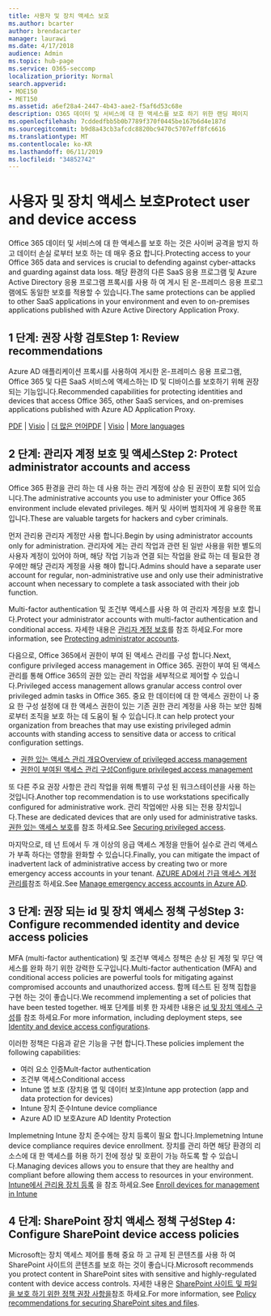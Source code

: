 ```yaml
---
title: 사용자 및 장치 액세스 보호
ms.author: bcarter
author: brendacarter
manager: laurawi
ms.date: 4/17/2018
audience: Admin
ms.topic: hub-page
ms.service: O365-seccomp
localization_priority: Normal
search.appverid:
- MOE150
- MET150
ms.assetid: a6ef28a4-2447-4b43-aae2-f5af6d53c68e
description: O365 데이터 및 서비스에 대 한 액세스를 보호 하기 위한 랜딩 페이지
ms.openlocfilehash: 7cddedfbb5b0b7789f370f0445be167b6d4e187d
ms.sourcegitcommit: b9d8a43cb3afcdc8820bc9470c5707eff8fc6616
ms.translationtype: MT
ms.contentlocale: ko-KR
ms.lasthandoff: 06/11/2019
ms.locfileid: "34852742"
---
```

# <a name="protect-user-and-device-access"></a><span data-ttu-id="49e5e-103">사용자 및 장치 액세스 보호</span><span class="sxs-lookup"><span data-stu-id="49e5e-103">Protect user and device access</span></span>

<span data-ttu-id="49e5e-104">Office 365 데이터 및 서비스에 대 한 액세스를 보호 하는 것은 사이버 공격을 방지 하 고 데이터 손실 로부터 보호 하는 데 매우 중요 합니다.</span><span class="sxs-lookup"><span data-stu-id="49e5e-104">Protecting access to your Office 365 data and services is crucial to defending against cyber-attacks and guarding against data loss.</span></span> <span data-ttu-id="49e5e-105">해당 환경의 다른 SaaS 응용 프로그램 및 Azure Active Directory 응용 프로그램 프록시를 사용 하 여 게시 된 온-프레미스 응용 프로그램에도 동일한 보호를 적용할 수 있습니다.</span><span class="sxs-lookup"><span data-stu-id="49e5e-105">The same protections can be applied to other SaaS applications in your environment and even to on-premises applications published with Azure Active Directory Application Proxy.</span></span>
  
## <a name="step-1-review-recommendations"></a><span data-ttu-id="49e5e-106">1 단계: 권장 사항 검토</span><span class="sxs-lookup"><span data-stu-id="49e5e-106">Step 1: Review recommendations</span></span>

<span data-ttu-id="49e5e-107">Azure AD 애플리케이션 프록시를 사용하여 게시한 온-프레미스 응용 프로그램, Office 365 및 다른 SaaS 서비스에 액세스하는 ID 및 디바이스를 보호하기 위해 권장되는 기능입니다.</span><span class="sxs-lookup"><span data-stu-id="49e5e-107">Recommended capabilities for protecting identities and devices that access Office 365, other SaaS services, and on-premises applications published with Azure AD Application Proxy.</span></span>
  
<span data-ttu-id="49e5e-108">[PDF](https://go.microsoft.com/fwlink/p/?linkid=841656) | [Visio](https://go.microsoft.com/fwlink/p/?linkid=841657) | [더 많은 언어](https://www.microsoft.com/download/details.aspx?id=55032)</span><span class="sxs-lookup"><span data-stu-id="49e5e-108">[PDF](https://go.microsoft.com/fwlink/p/?linkid=841656) | [Visio](https://go.microsoft.com/fwlink/p/?linkid=841657) | [More languages](https://www.microsoft.com/download/details.aspx?id=55032)</span></span>
  
## <a name="step-2-protect-administrator-accounts-and-access"></a><span data-ttu-id="49e5e-109">2 단계: 관리자 계정 보호 및 액세스</span><span class="sxs-lookup"><span data-stu-id="49e5e-109">Step 2: Protect administrator accounts and access</span></span>
<span data-ttu-id="49e5e-110">Office 365 환경을 관리 하는 데 사용 하는 관리 계정에 상승 된 권한이 포함 되어 있습니다.</span><span class="sxs-lookup"><span data-stu-id="49e5e-110">The administrative accounts you use to administer your Office 365 environment include elevated privileges.</span></span> <span data-ttu-id="49e5e-111">해커 및 사이버 범죄자에 게 유용한 목표입니다.</span><span class="sxs-lookup"><span data-stu-id="49e5e-111">These are valuable targets for hackers and cyber criminals.</span></span> 

<span data-ttu-id="49e5e-112">먼저 관리용 관리자 계정만 사용 합니다.</span><span class="sxs-lookup"><span data-stu-id="49e5e-112">Begin by using administrator accounts only for administration.</span></span> <span data-ttu-id="49e5e-113">관리자에 게는 관리 작업과 관련 된 일반 사용을 위한 별도의 사용자 계정이 있어야 하며, 해당 작업 기능과 연결 되는 작업을 완료 하는 데 필요한 경우에만 해당 관리자 계정을 사용 해야 합니다.</span><span class="sxs-lookup"><span data-stu-id="49e5e-113">Admins should have a separate user account for regular, non-administrative use and only use their administrative account when necessary to complete a task associated with their job function.</span></span>

<span data-ttu-id="49e5e-114">Multi-factor authentication 및 조건부 액세스를 사용 하 여 관리자 계정을 보호 합니다.</span><span class="sxs-lookup"><span data-stu-id="49e5e-114">Protect your administrator accounts with multi-factor authentication and conditional access.</span></span> <span data-ttu-id="49e5e-115">자세한 내용은 [관리자 계정 보호](https://docs.microsoft.com/microsoft-365/enterprise/identity-access-prerequisites#protecting-administrator-accounts)를 참조 하세요.</span><span class="sxs-lookup"><span data-stu-id="49e5e-115">For more information, see [Protecting administrator accounts](https://docs.microsoft.com/microsoft-365/enterprise/identity-access-prerequisites#protecting-administrator-accounts).</span></span> 

<span data-ttu-id="49e5e-116">다음으로, Office 365에서 권한이 부여 된 액세스 관리를 구성 합니다.</span><span class="sxs-lookup"><span data-stu-id="49e5e-116">Next, configure privileged access management in Office 365.</span></span> <span data-ttu-id="49e5e-117">권한이 부여 된 액세스 관리를 통해 Office 365의 권한 있는 관리 작업을 세부적으로 제어할 수 있습니다.</span><span class="sxs-lookup"><span data-stu-id="49e5e-117">Privileged access management allows granular access control over privileged admin tasks in Office 365.</span></span> <span data-ttu-id="49e5e-118">중요 한 데이터에 대 한 액세스 권한이 나 중요 한 구성 설정에 대 한 액세스 권한이 있는 기존 권한 관리 계정을 사용 하는 보안 침해 로부터 조직을 보호 하는 데 도움이 될 수 있습니다.</span><span class="sxs-lookup"><span data-stu-id="49e5e-118">It can help protect your organization from breaches that may use existing privileged admin accounts with standing access to sensitive data or access to critical configuration settings.</span></span>

- [<span data-ttu-id="49e5e-119">권한 있는 액세스 관리 개요</span><span class="sxs-lookup"><span data-stu-id="49e5e-119">Overview of privileged access management</span></span>](privileged-access-management-overview.md)
- [<span data-ttu-id="49e5e-120">권한이 부여된 액세스 관리 구성</span><span class="sxs-lookup"><span data-stu-id="49e5e-120">Configure privileged access management</span></span>](privileged-access-management-configuration.md)

<span data-ttu-id="49e5e-121">또 다른 주요 권장 사항은 관리 작업을 위해 특별히 구성 된 워크스테이션을 사용 하는 것입니다.</span><span class="sxs-lookup"><span data-stu-id="49e5e-121">Another top recommendation is to use workstations specifically configured for administrative work.</span></span> <span data-ttu-id="49e5e-122">관리 작업에만 사용 되는 전용 장치입니다.</span><span class="sxs-lookup"><span data-stu-id="49e5e-122">These are dedicated devices that are only used for administrative tasks.</span></span> <span data-ttu-id="49e5e-123">[권한 있는 액세스 보호](https://docs.microsoft.com/windows-server/identity/securing-privileged-access/securing-privileged-access)를 참조 하세요.</span><span class="sxs-lookup"><span data-stu-id="49e5e-123">See [Securing privileged access](https://docs.microsoft.com/windows-server/identity/securing-privileged-access/securing-privileged-access).</span></span>

<span data-ttu-id="49e5e-124">마지막으로, 테 넌 트에서 두 개 이상의 응급 액세스 계정을 만들어 실수로 관리 액세스가 부족 하다는 영향을 완화할 수 있습니다.</span><span class="sxs-lookup"><span data-stu-id="49e5e-124">Finally, you can mitigate the impact of inadvertent lack of administrative access by creating two or more emergency access accounts in your tenant.</span></span> <span data-ttu-id="49e5e-125">[AZURE AD에서 긴급 액세스 계정 관리를](https://docs.microsoft.com/azure/active-directory/users-groups-roles/directory-emergency-access)참조 하세요.</span><span class="sxs-lookup"><span data-stu-id="49e5e-125">See [Manage emergency access accounts in Azure AD](https://docs.microsoft.com/azure/active-directory/users-groups-roles/directory-emergency-access).</span></span> 

## <a name="step-3-configure-recommended-identity-and-device-access-policies"></a><span data-ttu-id="49e5e-126">3 단계: 권장 되는 id 및 장치 액세스 정책 구성</span><span class="sxs-lookup"><span data-stu-id="49e5e-126">Step 3: Configure recommended identity and device access policies</span></span>
<span data-ttu-id="49e5e-127">MFA (multi-factor authentication) 및 조건부 액세스 정책은 손상 된 계정 및 무단 액세스를 완화 하기 위한 강력한 도구입니다.</span><span class="sxs-lookup"><span data-stu-id="49e5e-127">Multi-factor authentication (MFA) and conditional access policies are powerful tools for mitigating against compromised accounts and unauthorized access.</span></span> <span data-ttu-id="49e5e-128">함께 테스트 된 정책 집합을 구현 하는 것이 좋습니다.</span><span class="sxs-lookup"><span data-stu-id="49e5e-128">We recommend implementing a set of policies that have been tested together.</span></span> <span data-ttu-id="49e5e-129">배포 단계를 비롯 한 자세한 내용은 [id 및 장치 액세스 구성](https://docs.microsoft.com/microsoft-365/enterprise/microsoft-365-policies-configurations)를 참조 하세요.</span><span class="sxs-lookup"><span data-stu-id="49e5e-129">For more information, including deployment steps, see [Identity and device access configurations](https://docs.microsoft.com/microsoft-365/enterprise/microsoft-365-policies-configurations).</span></span>

 <span data-ttu-id="49e5e-130">이러한 정책은 다음과 같은 기능을 구현 합니다.</span><span class="sxs-lookup"><span data-stu-id="49e5e-130">These policies implement the following capabilities:</span></span>
- <span data-ttu-id="49e5e-131">여러 요소 인증</span><span class="sxs-lookup"><span data-stu-id="49e5e-131">Mult-factor authentication</span></span>
- <span data-ttu-id="49e5e-132">조건부 액세스</span><span class="sxs-lookup"><span data-stu-id="49e5e-132">Conditional access</span></span>
- <span data-ttu-id="49e5e-133">Intune 앱 보호 (장치용 앱 및 데이터 보호)</span><span class="sxs-lookup"><span data-stu-id="49e5e-133">Intune app protection (app and data protection for devices)</span></span>
- <span data-ttu-id="49e5e-134">Intune 장치 준수</span><span class="sxs-lookup"><span data-stu-id="49e5e-134">Intune device compliance</span></span>
- <span data-ttu-id="49e5e-135">Azure AD ID 보호</span><span class="sxs-lookup"><span data-stu-id="49e5e-135">Azure AD Identity Protection</span></span>

<span data-ttu-id="49e5e-136">Implemetning Intune 장치 준수에는 장치 등록이 필요 합니다.</span><span class="sxs-lookup"><span data-stu-id="49e5e-136">Implemetning Intune device compliance requires device enrollment.</span></span> <span data-ttu-id="49e5e-137">장치를 관리 하면 해당 환경의 리소스에 대 한 액세스를 허용 하기 전에 정상 및 호환이 가능 하도록 할 수 있습니다.</span><span class="sxs-lookup"><span data-stu-id="49e5e-137">Managing devices allows you to ensure that they are healthy and compliant before allowing them access to resources in your environment.</span></span> <span data-ttu-id="49e5e-138">[Intune에서 관리용 장치 등록](https://docs.microsoft.com/intune-classic/deploy-use/enroll-devices-in-microsoft-intune) 을 참조 하세요.</span><span class="sxs-lookup"><span data-stu-id="49e5e-138">See [Enroll devices for management in Intune](https://docs.microsoft.com/intune-classic/deploy-use/enroll-devices-in-microsoft-intune)</span></span>

## <a name="step-4-configure-sharepoint-device-access-policies"></a><span data-ttu-id="49e5e-139">4 단계: SharePoint 장치 액세스 정책 구성</span><span class="sxs-lookup"><span data-stu-id="49e5e-139">Step 4: Configure SharePoint device access policies</span></span>

<span data-ttu-id="49e5e-140">Microsoft는 장치 액세스 제어를 통해 중요 하 고 규제 된 콘텐츠를 사용 하 여 SharePoint 사이트의 콘텐츠를 보호 하는 것이 좋습니다.</span><span class="sxs-lookup"><span data-stu-id="49e5e-140">Microsoft recommends you protect content in SharePoint sites with sensitive and highly-regulated content with device access controls.</span></span> <span data-ttu-id="49e5e-141">자세한 내용은 [SharePoint 사이트 및 파일을 보호 하기 위한 정책 권장 사항을](https://docs.microsoft.com/microsoft-365/enterprise/sharepoint-file-access-policies)참조 하세요.</span><span class="sxs-lookup"><span data-stu-id="49e5e-141">For more information, see [Policy recommendations for securing SharePoint sites and files](https://docs.microsoft.com/microsoft-365/enterprise/sharepoint-file-access-policies).</span></span>



    

